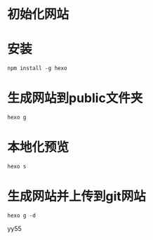 # 初始化网站

# 安装 
```
npm install -g hexo
```

# 生成网站到public文件夹
```
hexo g
```

# 本地化预览
```
hexo s
```

# 生成网站并上传到git网站 
```
hexo g -d
```
yy55
